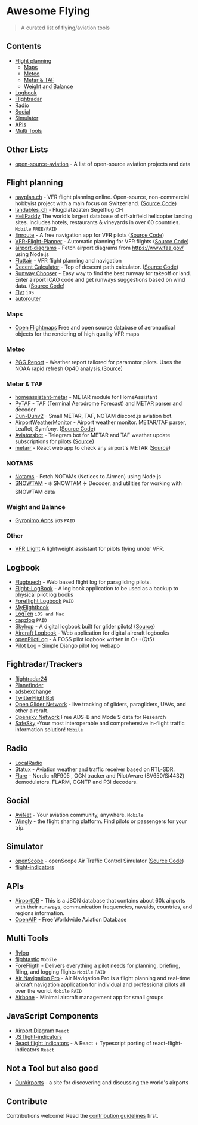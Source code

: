# Awesome Flying

> A curated list of flying/aviation tools 


## Contents
- [Flight planning](#flight-planning)
  - [Maps](#maps)
  - [Meteo](#meteo)
  - [Metar & TAF](#metar--taf) 
  - [Weight and Balance](#weight-and-balance)
- [Logbook](#logbook)
- [Flightradar](#fightradar)
- [Radio](#radio)
- [Social](#social)
- [Simulator](#simulator)
- [APIs](#apis)
- [Multi Tools](#multi-tools)

## Other Lists
- [open-source-aviation](https://github.com/lucianosrp/open-source-aviation) - A list of open-source aviation projects and data

## Flight planning
- [navplan.ch](navplan.ch) - VFR flight planning online. Open-source, non-commercial hobbyist project with a main focus on Switzerland. ([Source Code](https://github.com/opacopac/navplan))
- [landables_ch](https://github.com/whiteroom/landables_ch) - Flugplatzdaten Segelflug CH
- [HeliPaddy](https://helipaddy.com) The world’s largest database of off-airfield helicopter landing sites. Includes hotels, restaurants & vineyards in over 60 countries. `Mobile` `FREE/PAID`
- [Enroute](https://akaflieg-freiburg.github.io/enroute/) - A free navigation app for VFR pilots ([Source Code](https://github.com/Akaflieg-Freiburg/enroute))
- [VFR-Flight-Planner](http://www.flyvfr.com) - Automatic planning for VFR flights ([Source Code](https://github.com/amilich/VFR-Flight-Planner))
- [airport-diagrams](https://github.com/fdesjardins/airport-diagrams) - Fetch airport diagrams from https://www.faa.gov/ using Node.js
- [Fluttair](https://github.com/acrovato/fluttair) - VFR flight planning and navigation
- [Decent Calculator](https://descent.vercel.app) - Top of descent path calculator. ([Source Code](https://github.com/epranka/descent-app))
- [Runway Chooser](https://runway.airportdb.io) - Easy way to find the best runway for takeoff or land. Enter airport ICAO code and get runways suggestions based on wind data. ([Source Code](https://github.com/epranka/runway-app))
- [Flyr](https://myflyr.com) `iOS`
- [autorouter](https://www.autorouter.aero)

### Maps
- [Open Flightmaps](https://www.openflightmaps.org) Free and open source database of aeronautical objects for the rendering of high quality VFR maps

### Meteo
- [PGG Report](https://ppg.report) - Weather report tailored for paramotor pilots. Uses the NOAA rapid refresh Op40 analysis.([Source](https://github.com/aeharding/ppg.report))

### Metar & TAF
- [homeassistant-metar](https://github.com/lfasci/homeassistant-metar) - METAR module for HomeAssistant
- [PyTAF](https://github.com/dmbaturin/pytaf) - TAF (Terminal Aerodrome Forecast) and METAR parser and decoder
- [Dun-Dunv2](https://github.com/Siaff/DunDunv2) - Small METAR, TAF, NOTAM discord.js aviation bot.
- [AirportWeatherMonitor](https://wxmonitor.aero) - Airport weather monitor. METAR/TAF parser, Leaflet, Symfony. ([Source Code](https://github.com/dkozickis/AirportWeatherMonitor))
- [Aviatorsbot](https://www.aviatorsbot.com) - Telegram bot for METAR and TAF weather update subscriptions for pilots ([Source](https://github.com/fvalka/AviatorsBot))
- [metarr](https://metarr.vercel.app) - React web app to check any airport's METAR ([Source](https://github.com/alrico88/metarr))

### NOTAMS
- [Notams](https://github.com/fdesjardins/notams) - Fetch NOTAMs (Notices to Airmen) using Node.js
- [SNOWTAM](https://github.com/Airport-Discovery/snowtam) - :snowflake: SNOWTAM :airplane: Decoder, and utilities for working with SNOWTAM data

### Weight and Balance
- [Gyronimo Apps](https://www.gyronimo.com) `iOS` `PAID`

### Other
- [VFR Llight](https://github.com/CaramelDunes/vfr_light) A lightweight assistant for pilots flying under VFR.

## Logbook
- [Flugbuech](https://github.com/dbrgn/flugbuech) - Web based flight log for paragliding pilots.
- [Flight-LogBook](https://github.com/JamesStallworthy/Flight-LogBook) - A log book application to be used as a backup to physical pilot log books
- [Foreflight Logbook](https://foreflight.com/products/logbook/) `PAID`
- [MyFlightbook](https://myflightbook.com)
- [LogTen](https://coradine.com) `iOS and Mac`
- [capzlog](https://capzlog.aero ) `PAID`
- [Skyhop](https://skyhop.org) - A digital logbook built for glider pilots! ([Source](https://github.com/skyhop))
- [Aircraft Logbook](https://github.com/odch/aircraft-logbook) - Web application for digital aircraft logbooks
- [openPilotLog](https://github.com/fiffty-50/openpilotlog) - A FOSS pilot logbook written in C++(Qt5)
- [Pilot Log](https://github.com/zyv/pilot_log) - Simple Django pilot log webapp

## Fightradar/Trackers
- [flightradar24](https://www.flightradar24.com)
- [Planefinder](https://planefinder.net)
- [adsbexchange](https://globe.adsbexchange.com)
- [TwitterFligthBot](https://github.com/plcnk/TwitterFlightBot)
- [Open Glider Network](https://www.glidernet.org) - live tracking of gliders, paragliders, UAVs, and other aircraft.
- [Opensky Network](https://opensky-network.org) Free ADS-B and Mode S data for Research
- [SafeSky](https://www.safesky.app/en) -Your most interoperable and comprehensive in-flight traffic information solution! `Mobile`

## Radio
- [LocalRadio](https://github.com/dsward2/LocalRadio)
- [Statux](https://github.com/cyoung/stratux) - Aviation weather and traffic receiver based on RTL-SDR.
- [Flare](https://github.com/lyusupov/flare) - Nordic nRF905 , OGN tracker and PilotAware (SV650/Si4432) demodulators. FLARM, OGNTP and P3I decoders.

## Social
- [AviNet](https://www.avinet.app) - Your aviation community, anywhere. `Mobile`
- [Wingly](https://www.wingly.io/en) - the flight sharing platform. Find pilots or passengers for your trip.

## Simulator
- [openScope](http://www.openscope.io) - openScope Air Traffic Control Simulator ([Source Code](https://github.com/openscope/openscope))
- [flight-indicators](https://github.com/Ponjimon/react-flight-indicators)

## APIs
- [AirportDB](https://airportdb.io) - This is a JSON database that contains about 60k airports with their runways, communication frequencies, navaids, countries, and regions information.
- [OpenAIP](https://www.openaip.net) - Free Worldwide Aviation Database

## Multi Tools
- [flylog](https://flylog.io)
- [flightastic](https://flightastic.com) `Mobile`
- [ForeFligth](https://foreflight.com) -  Delivers everything a pilot needs for planning, briefing, filing, and logging flights `Mobile` `PAID`
- [Air Navigation Pro](https://airnavigation.aero/en/) - Air Navigation Pro is a flight planning and real-time aircraft navigation application for individual and professional pilots all over the world. `Mobile` `PAID`
- [Airbone](https://github.com/daniele-athome/airborne) - Minimal aircraft management app for small groups

## JavaScript Components
- [Airport Diagram](https://github.com/Airport-Discovery/airport-diagram) `React`
- [JS flight-indicators](https://github.com/teocci/js-module-flight-indicators)
- [React flight indicators](https://github.com/starnutoditopo/react-typescript-flight-indicators) - A React + Typescript porting of react-flight-indicators `React` 

## Not a Tool but also good
- [OurAirports](https://ourairports.com) - a site for discovering and discussing the world's airports

## Contribute

Contributions welcome! Read the [contribution guidelines](contributing.md) first.
